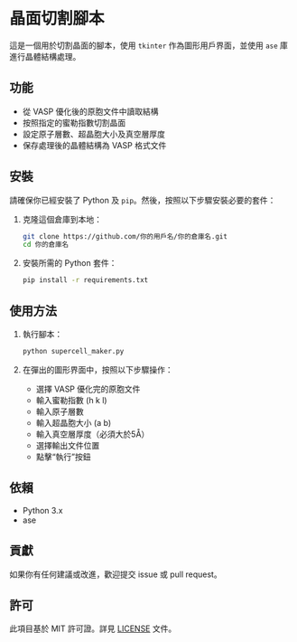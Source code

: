 
# 晶面切割腳本

這是一個用於切割晶面的腳本，使用 `tkinter` 作為圖形用戶界面，並使用 `ase` 庫進行晶體結構處理。

## 功能

- 從 VASP 優化後的原胞文件中讀取結構
- 按照指定的蜜勒指數切割晶面
- 設定原子層數、超晶胞大小及真空層厚度
- 保存處理後的晶體結構為 VASP 格式文件

## 安裝

請確保你已經安裝了 Python 及 `pip`。然後，按照以下步驟安裝必要的套件：

1. 克隆這個倉庫到本地：
   ```sh
   git clone https://github.com/你的用戶名/你的倉庫名.git
   cd 你的倉庫名
   ```

2. 安裝所需的 Python 套件：
   ```sh
   pip install -r requirements.txt
   ```

## 使用方法

1. 執行腳本：
   ```sh
   python supercell_maker.py
   ```

2. 在彈出的圖形界面中，按照以下步驟操作：
   - 選擇 VASP 優化完的原胞文件
   - 輸入蜜勒指數 (h k l)
   - 輸入原子層數
   - 輸入超晶胞大小 (a b)
   - 輸入真空層厚度（必須大於5Å）
   - 選擇輸出文件位置
   - 點擊“執行”按鈕

## 依賴

- Python 3.x
- ase

## 貢獻

如果你有任何建議或改進，歡迎提交 issue 或 pull request。

## 許可

此項目基於 MIT 許可證。詳見 [LICENSE](./LICENSE) 文件。
